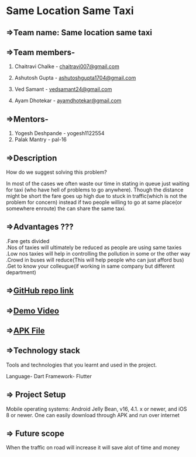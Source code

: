 # Same Location Same Taxi

## **=>Team name: Same location same taxi**

## **=>Team members-**

1. Chaitravi Chalke - chaitravi007@gmail.com

2. Ashutosh Gupta - ashutoshgupta1704@gmail.com

3. Ved Samant - vedsamant24@gmail.com

4. Ayam Dhotekar - ayamdhotekar@gmail.com

## **=>Mentors-**

1. Yogesh Deshpande - yogesh1122554
2. Palak Mantry - pal-16


## **=>Description**

How do we suggest solving this problem?

In most of the cases we often waste our time in stating in queue just waiting for taxi (who have hell of problems to go anywhere). Though the distance might be short the fare goes up high due to stuck in traffic(which is not the problem for concern) instead if two people willing to go at same place(or somewhere enroute) the can share the same taxi.


## **=>Advantages ???**

.Fare gets divided  
.Nos of taxies will ultimately be reduced as people are using same taxies
.Low nos taxies will help in controlling the pollution in some or the other way
.Crowd in buses will reduce(This will help people who can just afford bus)
.Get to know your colleugue(if working in same company but different department)


## **=>[GitHub repo link](https://github.com/ashu-pixel/Same-location-same-cab)**

## **=>[Demo Video](https://drive.google.com/drive/folders/1gskYiCOjORkOESwn4YyHuAym87MjfFKz?usp=sharing)**
## **=>[APK File](https://drive.google.com/file/d/1ui-Fai41RLQeoxrtrnWaRNEa5IpR4Hsx/view?usp=sharing)**

## **=>Technology stack**
Tools and technologies that you learnt and used in the project.

Language- Dart
Framework- Flutter

## **=> Project Setup**
Mobile operating systems: Android Jelly Bean, v16, 4.1. x or newer, and iOS 8 or newer.
One can easily download through APK and run over internet

## **=> Future scope**
When the traffic on road will increase it will save alot of time and money 
